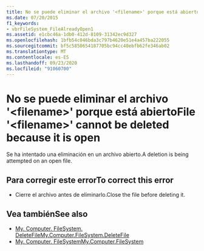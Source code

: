 ```yaml
---
title: No se puede eliminar el archivo '<filename>' porque está abierto
ms.date: 07/20/2015
f1_keywords:
- vbrFileSystem_FileAlreadyOpen1
ms.assetid: e1cbc46a-1db0-412d-8109-31342ec9d327
ms.openlocfilehash: 1bfb54c046bda3c797b4620e51e4a457ba222055
ms.sourcegitcommit: bf5c5850654187705bc94cc40ebfb62fe346ab02
ms.translationtype: MT
ms.contentlocale: es-ES
ms.lasthandoff: 09/23/2020
ms.locfileid: "91060700"
---
```

# <a name="file-filename-cannot-be-deleted-because-it-is-open"></a><span data-ttu-id="ca8a8-102">No se puede eliminar el archivo '\<filename>' porque está abierto</span><span class="sxs-lookup"><span data-stu-id="ca8a8-102">File '\<filename>' cannot be deleted because it is open</span></span>

<span data-ttu-id="ca8a8-103">Se ha intentado una eliminación en un archivo abierto.</span><span class="sxs-lookup"><span data-stu-id="ca8a8-103">A deletion is being attempted on an open file.</span></span>  
  
## <a name="to-correct-this-error"></a><span data-ttu-id="ca8a8-104">Para corregir este error</span><span class="sxs-lookup"><span data-stu-id="ca8a8-104">To correct this error</span></span>  
  
- <span data-ttu-id="ca8a8-105">Cierre el archivo antes de eliminarlo.</span><span class="sxs-lookup"><span data-stu-id="ca8a8-105">Close the file before deleting it.</span></span>  
  
## <a name="see-also"></a><span data-ttu-id="ca8a8-106">Vea también</span><span class="sxs-lookup"><span data-stu-id="ca8a8-106">See also</span></span>

- [<span data-ttu-id="ca8a8-107">My. Computer. FileSystem. DeleteFile</span><span class="sxs-lookup"><span data-stu-id="ca8a8-107">My.Computer.FileSystem.DeleteFile</span></span>](xref:Microsoft.VisualBasic.FileIO.FileSystem.DeleteFile%2A)
- [<span data-ttu-id="ca8a8-108">My. Computer. FileSystem</span><span class="sxs-lookup"><span data-stu-id="ca8a8-108">My.Computer.FileSystem</span></span>](xref:Microsoft.VisualBasic.FileIO.FileSystem)
